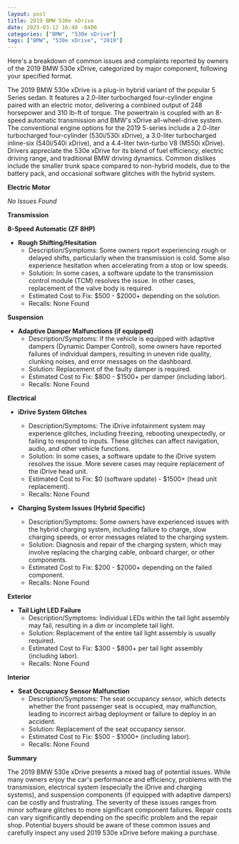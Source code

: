 ```yaml
---
layout: post
title: 2019 BMW 530e xDrive
date: 2025-03-12 16:48 -0400
categories: ["BMW", "530e xDrive"]
tags: ["BMW", "530e xDrive", "2019"]
---
```

Here's a breakdown of common issues and complaints reported by owners of the 2019 BMW 530e xDrive, categorized by major component, following your specified format.

The 2019 BMW 530e xDrive is a plug-in hybrid variant of the popular 5 Series sedan. It features a 2.0-liter turbocharged four-cylinder engine paired with an electric motor, delivering a combined output of 248 horsepower and 310 lb-ft of torque. The powertrain is coupled with an 8-speed automatic transmission and BMW's xDrive all-wheel-drive system. The conventional engine options for the 2019 5-series include a 2.0-liter turbocharged four-cylinder (530i/530i xDrive), a 3.0-liter turbocharged inline-six (540i/540i xDrive), and a 4.4-liter twin-turbo V8 (M550i xDrive). Drivers appreciate the 530e xDrive for its blend of fuel efficiency, electric driving range, and traditional BMW driving dynamics. Common dislikes include the smaller trunk space compared to non-hybrid models, due to the battery pack, and occasional software glitches with the hybrid system.

**Electric Motor**

*No Issues Found*

**Transmission**

**8-Speed Automatic (ZF 8HP)**

* **Rough Shifting/Hesitation**
    * Description/Symptoms: Some owners report experiencing rough or delayed shifts, particularly when the transmission is cold. Some also experience hesitation when accelerating from a stop or low speeds.
    * Solution: In some cases, a software update to the transmission control module (TCM) resolves the issue. In other cases, replacement of the valve body is required.
    * Estimated Cost to Fix: $500 - $2000+ depending on the solution.
    * Recalls: None Found

**Suspension**

* **Adaptive Damper Malfunctions (if equipped)**
    * Description/Symptoms: If the vehicle is equipped with adaptive dampers (Dynamic Damper Control), some owners have reported failures of individual dampers, resulting in uneven ride quality, clunking noises, and error messages on the dashboard.
    * Solution: Replacement of the faulty damper is required.
    * Estimated Cost to Fix: $800 - $1500+ per damper (including labor).
    * Recalls: None Found

**Electrical**

* **iDrive System Glitches**
    * Description/Symptoms: The iDrive infotainment system may experience glitches, including freezing, rebooting unexpectedly, or failing to respond to inputs. These glitches can affect navigation, audio, and other vehicle functions.
    * Solution: In some cases, a software update to the iDrive system resolves the issue. More severe cases may require replacement of the iDrive head unit.
    * Estimated Cost to Fix: $0 (software update) - $1500+ (head unit replacement).
    * Recalls: None Found

* **Charging System Issues (Hybrid Specific)**
    * Description/Symptoms: Some owners have experienced issues with the hybrid charging system, including failure to charge, slow charging speeds, or error messages related to the charging system.
    * Solution: Diagnosis and repair of the charging system, which may involve replacing the charging cable, onboard charger, or other components.
    * Estimated Cost to Fix: $200 - $2000+ depending on the failed component.
    * Recalls: None Found

**Exterior**

* **Tail Light LED Failure**
    * Description/Symptoms: Individual LEDs within the tail light assembly may fail, resulting in a dim or incomplete tail light.
    * Solution: Replacement of the entire tail light assembly is usually required.
    * Estimated Cost to Fix: $300 - $800+ per tail light assembly (including labor).
    * Recalls: None Found

**Interior**

* **Seat Occupancy Sensor Malfunction**
    * Description/Symptoms: The seat occupancy sensor, which detects whether the front passenger seat is occupied, may malfunction, leading to incorrect airbag deployment or failure to deploy in an accident.
    * Solution: Replacement of the seat occupancy sensor.
    * Estimated Cost to Fix: $500 - $1000+ (including labor).
    * Recalls: None Found

**Summary**

The 2019 BMW 530e xDrive presents a mixed bag of potential issues. While many owners enjoy the car's performance and efficiency, problems with the transmission, electrical system (especially the iDrive and charging systems), and suspension components (if equipped with adaptive dampers) can be costly and frustrating. The severity of these issues ranges from minor software glitches to more significant component failures. Repair costs can vary significantly depending on the specific problem and the repair shop. Potential buyers should be aware of these common issues and carefully inspect any used 2019 530e xDrive before making a purchase.

